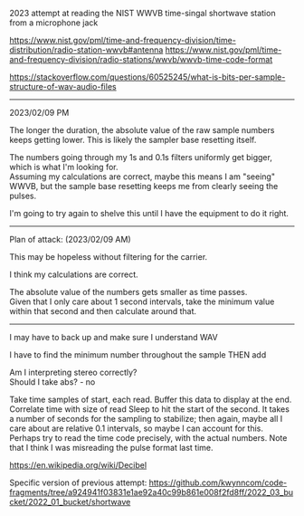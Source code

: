 2023 attempt at reading the NIST WWVB time-singal shortwave station from a microphone jack

https://www.nist.gov/pml/time-and-frequency-division/time-distribution/radio-station-wwvb#antenna
https://www.nist.gov/pml/time-and-frequency-division/radio-stations/wwvb/wwvb-time-code-format

https://stackoverflow.com/questions/60525245/what-is-bits-per-sample-structure-of-wav-audio-files

******
2023/02/09 PM

The longer the duration, the absolute value of the raw sample numbers keeps getting lower.  This is likely the sampler base resetting itself.

The numbers going through my 1s and 0.1s filters uniformly get bigger, which is what I'm looking for.  
Assuming my calculations are correct, maybe this means I am "seeing" WWVB, but the sample base resetting keeps me from clearly seeing the 
pulses.

I'm going to try again to shelve this until I have the equipment to do it right.

*********
Plan of attack: (2023/02/09 AM)

This may be hopeless without filtering for the carrier.

I think my calculations are correct.


The absolute value of the numbers gets smaller as time passes.  
Given that I only care about 1 second intervals, take the minimum value within that second and then 
calculate around that.


****************
I may have to back up and make sure I understand WAV

I have to find the minimum number throughout the sample THEN add

Am I interpreting stereo correctly?  
Should I take abs? - no

Take time samples of start, each read.  Buffer this data to display at the end.
Correlate time with size of read
Sleep to hit the start of the second.
It takes a number of seconds for the sampling to stabilize; then again, maybe all I care about are relative 0.1 intervals, so maybe I can account 
for this.
Perhaps try to read the time code precisely, with the actual numbers.
Note that I think I was misreading the pulse format last time.

https://en.wikipedia.org/wiki/Decibel

Specific version of previous attempt:
https://github.com/kwynncom/code-fragments/tree/a924941f03831e1ae92a40c99b861e008f2fd8ff/2022_03_bucket/2022_01_bucket/shortwave
